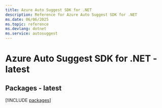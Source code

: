 ```yaml
---
title: Azure Auto Suggest SDK for .NET
description: Reference for Azure Auto Suggest SDK for .NET
ms.date: 06/06/2025
ms.topic: reference
ms.devlang: dotnet
ms.service: autosuggest
---
```

# Azure Auto Suggest SDK for .NET - latest
## Packages - latest
[!INCLUDE [packages](auto-suggest-index.md)]
